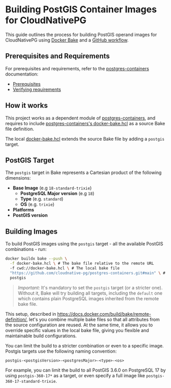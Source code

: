 # Building PostGIS Container Images for CloudNativePG

This guide outlines the process for building PostGIS operand images for
CloudNativePG using [Docker Bake](https://docs.docker.com/build/bake/) and a
[GitHub workflow](.github/workflows/bake.yml).

## Prerequisites and Requirements

For prerequisites and requirements, refer to the [postgres-containers](https://github.com/cloudnative-pg/postgres-containers) documentation:
- [Prerequisites](https://github.com/cloudnative-pg/postgres-containers/blob/main/BUILD.md#prerequisites)
- [Verifying requirements](https://github.com/cloudnative-pg/postgres-containers/blob/main/BUILD.md#verifying-requirements)

## How it works

This project works as a dependent module of [postgres-containers](https://github.com/cloudnative-pg/postgres-containers), and requires
to include [postgres-containers's docker-bake.hcl](https://github.com/cloudnative-pg/postgres-containers/blob/main/docker-bake.hcl) as a source Bake file definition.

The local [docker-bake.hcl](docker-bake.hcl) extends the source Bake file by adding a `postgis` target.

## PostGIS Target

The `postgis` target in Bake represents a Cartesian product of the following
dimensions:

- **Base Image** (e.g `18-standard-trixie`)
  - **PostgreSQL Major version** (e.g `18`)
  - **Type** (e.g. `standard`)
  - **OS** (e.g. `trixie`)
- **Platforms**
- **PostGIS version**

## Building Images

To build PostGIS images using the `postgis` target - all the available PostGIS combinations - run:

```bash
docker buildx bake --push \
  -f docker-bake.hcl \ # The bake file relative to the remote URL
  -f cwd://docker-bake.hcl \ # The local bake file
  "https://github.com/cloudnative-pg/postgres-containers.git#main" \ # The remote URL
  postgis
```

> *Important:* It's mandatory to set the `postgis` target (or a stricter one).
> Without it, Bake will try building all targets, including the `default` one
> which contains plain PostgreSQL images inherited from the remote bake file.

This setup, described in https://docs.docker.com/build/bake/remote-definition/,
let's you combine multiple bake files so that all attributes from the source configuration
are reused. At the same time, it allows you to override specific values in the local bake file,
giving you flexible and maintainable build configurations.

You can limit the build to a stricter combination or even to a specific image.
Postgis targets use the following naming convention:
```
postgis-<postgisVersion>-<postgresMajor>-<type>-<os>
```

For example, you can limit the build to all PostGIS 3.6.0 on PostgreSQL 17 by using `postgis-360-17*` as a target,
or even specify a full image like `postgis-360-17-standard-trixie`.

